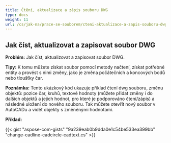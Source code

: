 ```yaml
---
title: Čtění, aktualizace a zápis souboru DWG
type: docs
weight: 11
url: /cs/jak-na/prace-se-souborem/cteni-aktualizace-a-zapis-souboru-dwg
---
```


## **Jak číst, aktualizovat a zapisovat soubor DWG**

**Problém:** Jak číst, aktualizovat a zapisovat soubor DWG.

**Tipy:** K tomu můžete získat soubor pomocí metody načtení, získat potřebné entity a provést s nimi změny, jako je změna počátečních a koncových bodů nebo tloušťky čar.

**Poznámka:** Tento ukázkový kód ukazuje příklad čtení dwg souboru, změnu objektů: pozice čar, kruhů, textové hodnoty (můžete přidat změny i do dalších objektů a jejich hodnot, pro které je podporováno čtení/zápis) a následné uložení do nového souboru. Tak můžete otevřít nový soubor v AutoCADu a vidět objekty s změněnými hodnotami.

**Příklad:**

{{< gist "aspose-com-gists" "9a239eab0b9dda0e1c54be533ea399bb" "change-cadline-cadcircle-cadtext.cs" >}}
